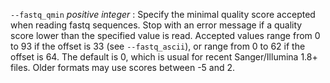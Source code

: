 `--fastq_qmin` *positive integer*
: Specify the minimal quality score accepted when reading fastq
  sequences. Stop with an error message if a quality score lower than
  the specified value is read. Accepted values range from 0 to 93 if
  the offset is 33 (see `--fastq_ascii`), or range from 0 to 62 if the
  offset is 64. The default is 0, which is usual for recent
  Sanger/Illumina 1.8+ files. Older formats may use scores between -5
  and 2.
